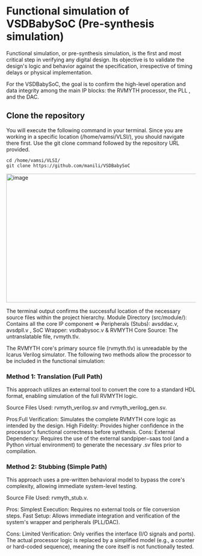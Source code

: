 

# Functional simulation of VSDBabySoC (Pre-synthesis simulation)

Functional simulation, or pre-synthesis simulation, is the first and most critical step in verifying any digital design. Its objective is to validate the design's logic and behavior against the specification, irrespective of timing delays or physical implementation.

For the VSDBabySoC, the goal is to confirm the high-level operation and data integrity among the main IP blocks: the RVMYTH processor, the PLL , and the DAC.

## Clone the repository 

You will execute the following command in your terminal. Since you are working in a specific location (/home/vamsi/VLSI/), you should navigate there first.
Use the git clone command followed by the repository URL provided.
```
cd /home/vamsi/VLSI/
git clone https://github.com/manili/VSDBabySoC
```


<img width="1006" height="343" alt="image" src="https://github.com/user-attachments/assets/e42d9c45-e720-47d4-8c16-9dd704e53890" />

The terminal output confirms the successful location of the necessary source files within the project hierarchy.
Module Directory (src/module/): Contains all the core IP component => Peripherals (Stubs): avsddac.v, avsdpll.v  , SoC Wrapper: vsdbabysoc.v &  RVMYTH Core Source: The untranslatable file, rvmyth.tlv.


The RVMYTH core's primary source file (rvmyth.tlv) is unreadable by the Icarus Verilog simulator. The following two methods allow the processor to be included in the functional simulation:

### Method 1: Translation (Full Path) 

This approach utilizes an external tool to convert the core to a standard HDL format, enabling simulation of the full RVMYTH logic.

Source Files Used: rvmyth_verilog.sv and rvmyth_verilog_gen.sv.

Pros:Full Verification: Simulates the complete RVMYTH core logic as intended by the design. High Fidelity: Provides higher confidence in the processor's functional correctness before synthesis.
Cons: External Dependency: Requires the use of the external sandpiper−saas tool (and a Python virtual environment) to generate the necessary .sv files prior to compilation.

 ### Method 2: Stubbing (Simple Path)

This approach uses a pre-written behavioral model to bypass the core's complexity, allowing immediate system-level testing.

Source File Used: rvmyth_stub.v.

Pros: Simplest Execution: Requires no external tools or file conversion steps. Fast Setup: Allows immediate integration and verification of the system's wrapper and peripherals (PLL/DAC).

Cons:
        Limited Verification: Only verifies the interface (I/O signals and ports). The actual processor logic is replaced by a simplified model (e.g., a counter or hard-coded sequence), meaning the core itself is not functionally tested.
